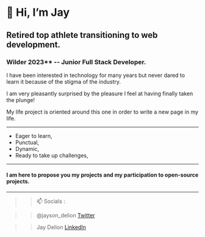 # 👋 Hi, I’m Jay

## Retired top athlete transitioning to **web development**.

### Wilder 2023** -- **Junior Full Stack Developer**. 

I have been interested in technology for many years but never dared to learn it because of the stigma of the industry.

I am very pleasantly surprised by the pleasure I feel at having finally taken the plunge!

My life project is oriented around this one in order to write a new page in my life.


*****

- Eager to learn, 
- Punctual,
- Dynamic,
- Ready to take up challenges,

*****

 #### I am here to propose you my projects and my participation to open-source projects.

*****

>> 📫 Socials :

>> @jayson_delion [Twitter](https://twitter.com/jayson_delion) 

>> Jay Delion [LinkedIn](https://www.linkedin.com/in/jay-delion-85550b203/)
